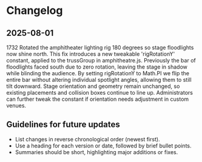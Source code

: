 # Changelog

## 2025-08-01

1732 Rotated the amphitheater lighting rig 180 degrees so stage floodlights now shine north. This fix introduces a new tweakable 'rigRotationY' constant, applied to the trussGroup in amphitheatre.js. Previously the bar of floodlights faced south due to zero rotation, leaving the stage in shadow while blinding the audience. By setting rigRotationY to Math.PI we flip the entire bar without altering individual spotlight angles, allowing them to still tilt downward. Stage orientation and geometry remain unchanged, so existing placements and collision boxes continue to line up. Administrators can further tweak the constant if orientation needs adjustment in custom venues.

## Guidelines for future updates
- List changes in reverse chronological order (newest first).
- Use a heading for each version or date, followed by brief bullet points.
- Summaries should be short, highlighting major additions or fixes.